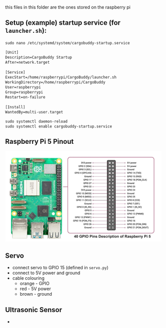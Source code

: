 this files in this folder are the ones stored on the raspberry pi

## Setup (example) startup service (for `launcher.sh`):

`sudo nano /etc/systemd/system/cargobuddy-startup.service`
```
[Unit]
Description=CargoBuddy Startup
After=network.target

[Service]
ExecStart=/home/raspberrypi/CargoBuddy/launcher.sh
WorkingDirectory=/home/raspberrypi/CargoBuddy
User=raspberrypi
Group=raspberrypi
Restart=on-failure

[Install]
WantedBy=multi-user.target
```

```
sudo systemctl daemon-reload
sudo systemctl enable cargobuddy-startup.service
```

## Raspberry Pi 5 Pinout
![alt text](Raspberry-Pi-5-Pinout.jpg)

## Servo
- connect servo to GPIO 15 (defined in `servo.py`)
- connect to 5V power and ground
- cable colouring
    - orange - GPIO
    - red - 5V power
    - brown - ground

## Ultrasonic Sensor
- 